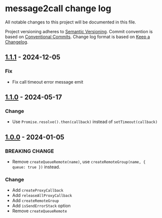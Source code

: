 # message2call change log

All notable changes to this project will be documented in this file.

Project versioning adheres to [Semantic Versioning](http://semver.org/).
Commit convention is based on [Conventional Commits](http://conventionalcommits.org).
Change log format is based on [Keep a Changelog](http://keepachangelog.com/).

## [1.1.1](https://github.com/lyswhut/message2call/compare/v1.1.0...v1.1.1) - 2024-12-05

### Fix

- Fix call timeout error message emit

## [1.1.0](https://github.com/lyswhut/message2call/compare/v1.0.0...v1.1.0) - 2024-05-17

### Change

- Use `Promise.resolve().then(callback)` instead of `setTimeout(callback)`

## [1.0.0](https://github.com/lyswhut/message2call/compare/v0.1.3...v1.0.0) - 2024-01-05

### BREAKING CHANGE

- Remove `createQueueRemote(name)`, use `createRemoteGroup(name, { queue: true })` instead.

### Change

- Add `createProxyCallback`
- Add `releaseAllProxyCallback`
- Add `createRemoteGroup`
- Add `isSendErrorStack` option
- Remove `createQueueRemote`

